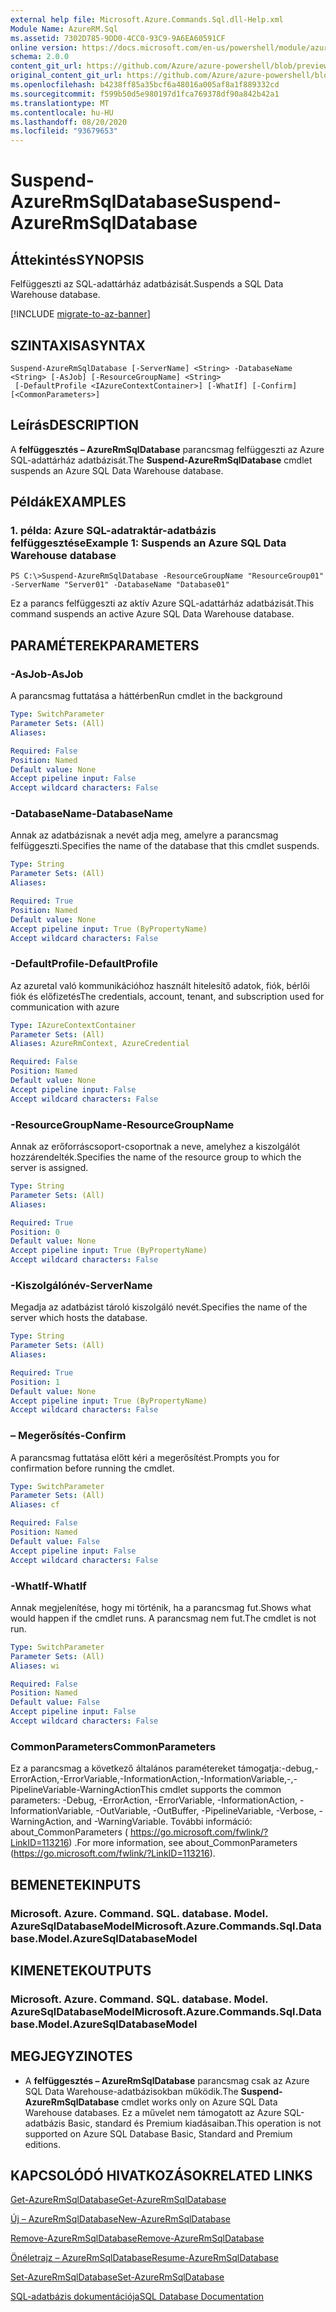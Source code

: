 ```yaml
---
external help file: Microsoft.Azure.Commands.Sql.dll-Help.xml
Module Name: AzureRM.Sql
ms.assetid: 7302D785-9DD0-4CC0-93C9-9A6EA60591CF
online version: https://docs.microsoft.com/en-us/powershell/module/azurerm.sql/suspend-azurermsqldatabase
schema: 2.0.0
content_git_url: https://github.com/Azure/azure-powershell/blob/preview/src/ResourceManager/Sql/Commands.Sql/help/Suspend-AzureRmSqlDatabase.md
original_content_git_url: https://github.com/Azure/azure-powershell/blob/preview/src/ResourceManager/Sql/Commands.Sql/help/Suspend-AzureRmSqlDatabase.md
ms.openlocfilehash: b4238ff85a35bcf6a48016a005af8a1f889332cd
ms.sourcegitcommit: f599b50d5e980197d1fca769378df90a842b42a1
ms.translationtype: MT
ms.contentlocale: hu-HU
ms.lasthandoff: 08/20/2020
ms.locfileid: "93679653"
---
```

# <span data-ttu-id="f5455-101">Suspend-AzureRmSqlDatabase</span><span class="sxs-lookup"><span data-stu-id="f5455-101">Suspend-AzureRmSqlDatabase</span></span>

## <span data-ttu-id="f5455-102">Áttekintés</span><span class="sxs-lookup"><span data-stu-id="f5455-102">SYNOPSIS</span></span>
<span data-ttu-id="f5455-103">Felfüggeszti az SQL-adattárház adatbázisát.</span><span class="sxs-lookup"><span data-stu-id="f5455-103">Suspends a SQL Data Warehouse database.</span></span>

[!INCLUDE [migrate-to-az-banner](../../includes/migrate-to-az-banner.md)]

## <span data-ttu-id="f5455-104">SZINTAXISA</span><span class="sxs-lookup"><span data-stu-id="f5455-104">SYNTAX</span></span>

```
Suspend-AzureRmSqlDatabase [-ServerName] <String> -DatabaseName <String> [-AsJob] [-ResourceGroupName] <String>
 [-DefaultProfile <IAzureContextContainer>] [-WhatIf] [-Confirm] [<CommonParameters>]
```

## <span data-ttu-id="f5455-105">Leírás</span><span class="sxs-lookup"><span data-stu-id="f5455-105">DESCRIPTION</span></span>
<span data-ttu-id="f5455-106">A **felfüggesztés – AzureRmSqlDatabase** parancsmag felfüggeszti az Azure SQL-adattárház adatbázisát.</span><span class="sxs-lookup"><span data-stu-id="f5455-106">The **Suspend-AzureRmSqlDatabase** cmdlet suspends an Azure SQL Data Warehouse database.</span></span>

## <span data-ttu-id="f5455-107">Példák</span><span class="sxs-lookup"><span data-stu-id="f5455-107">EXAMPLES</span></span>

### <span data-ttu-id="f5455-108">1. példa: Azure SQL-adatraktár-adatbázis felfüggesztése</span><span class="sxs-lookup"><span data-stu-id="f5455-108">Example 1: Suspends an Azure SQL Data Warehouse database</span></span>
```
PS C:\>Suspend-AzureRmSqlDatabase -ResourceGroupName "ResourceGroup01" -ServerName "Server01" -DatabaseName "Database01"
```

<span data-ttu-id="f5455-109">Ez a parancs felfüggeszti az aktív Azure SQL-adattárház adatbázisát.</span><span class="sxs-lookup"><span data-stu-id="f5455-109">This command suspends an active Azure SQL Data Warehouse database.</span></span>

## <span data-ttu-id="f5455-110">PARAMÉTEREK</span><span class="sxs-lookup"><span data-stu-id="f5455-110">PARAMETERS</span></span>

### <span data-ttu-id="f5455-111">-AsJob</span><span class="sxs-lookup"><span data-stu-id="f5455-111">-AsJob</span></span>
<span data-ttu-id="f5455-112">A parancsmag futtatása a háttérben</span><span class="sxs-lookup"><span data-stu-id="f5455-112">Run cmdlet in the background</span></span>
```yaml
Type: SwitchParameter
Parameter Sets: (All)
Aliases:

Required: False
Position: Named
Default value: None
Accept pipeline input: False
Accept wildcard characters: False
```

### <span data-ttu-id="f5455-113">-DatabaseName</span><span class="sxs-lookup"><span data-stu-id="f5455-113">-DatabaseName</span></span>
<span data-ttu-id="f5455-114">Annak az adatbázisnak a nevét adja meg, amelyre a parancsmag felfüggeszti.</span><span class="sxs-lookup"><span data-stu-id="f5455-114">Specifies the name of the database that this cmdlet suspends.</span></span>

```yaml
Type: String
Parameter Sets: (All)
Aliases:

Required: True
Position: Named
Default value: None
Accept pipeline input: True (ByPropertyName)
Accept wildcard characters: False
```

### <span data-ttu-id="f5455-115">-DefaultProfile</span><span class="sxs-lookup"><span data-stu-id="f5455-115">-DefaultProfile</span></span>
<span data-ttu-id="f5455-116">Az azuretal való kommunikációhoz használt hitelesítő adatok, fiók, bérlői fiók és előfizetés</span><span class="sxs-lookup"><span data-stu-id="f5455-116">The credentials, account, tenant, and subscription used for communication with azure</span></span>

```yaml
Type: IAzureContextContainer
Parameter Sets: (All)
Aliases: AzureRmContext, AzureCredential

Required: False
Position: Named
Default value: None
Accept pipeline input: False
Accept wildcard characters: False
```

### <span data-ttu-id="f5455-117">-ResourceGroupName</span><span class="sxs-lookup"><span data-stu-id="f5455-117">-ResourceGroupName</span></span>
<span data-ttu-id="f5455-118">Annak az erőforráscsoport-csoportnak a neve, amelyhez a kiszolgálót hozzárendelték.</span><span class="sxs-lookup"><span data-stu-id="f5455-118">Specifies the name of the resource group to which the server is assigned.</span></span>

```yaml
Type: String
Parameter Sets: (All)
Aliases:

Required: True
Position: 0
Default value: None
Accept pipeline input: True (ByPropertyName)
Accept wildcard characters: False
```

### <span data-ttu-id="f5455-119">-Kiszolgálónév</span><span class="sxs-lookup"><span data-stu-id="f5455-119">-ServerName</span></span>
<span data-ttu-id="f5455-120">Megadja az adatbázist tároló kiszolgáló nevét.</span><span class="sxs-lookup"><span data-stu-id="f5455-120">Specifies the name of the server which hosts the database.</span></span>

```yaml
Type: String
Parameter Sets: (All)
Aliases:

Required: True
Position: 1
Default value: None
Accept pipeline input: True (ByPropertyName)
Accept wildcard characters: False
```

### <span data-ttu-id="f5455-121">– Megerősítés</span><span class="sxs-lookup"><span data-stu-id="f5455-121">-Confirm</span></span>
<span data-ttu-id="f5455-122">A parancsmag futtatása előtt kéri a megerősítést.</span><span class="sxs-lookup"><span data-stu-id="f5455-122">Prompts you for confirmation before running the cmdlet.</span></span>

```yaml
Type: SwitchParameter
Parameter Sets: (All)
Aliases: cf

Required: False
Position: Named
Default value: False
Accept pipeline input: False
Accept wildcard characters: False
```

### <span data-ttu-id="f5455-123">-WhatIf</span><span class="sxs-lookup"><span data-stu-id="f5455-123">-WhatIf</span></span>
<span data-ttu-id="f5455-124">Annak megjelenítése, hogy mi történik, ha a parancsmag fut.</span><span class="sxs-lookup"><span data-stu-id="f5455-124">Shows what would happen if the cmdlet runs.</span></span>
<span data-ttu-id="f5455-125">A parancsmag nem fut.</span><span class="sxs-lookup"><span data-stu-id="f5455-125">The cmdlet is not run.</span></span>

```yaml
Type: SwitchParameter
Parameter Sets: (All)
Aliases: wi

Required: False
Position: Named
Default value: False
Accept pipeline input: False
Accept wildcard characters: False
```

### <span data-ttu-id="f5455-126">CommonParameters</span><span class="sxs-lookup"><span data-stu-id="f5455-126">CommonParameters</span></span>
<span data-ttu-id="f5455-127">Ez a parancsmag a következő általános paramétereket támogatja:-debug,-ErrorAction,-ErrorVariable,-InformationAction,-InformationVariable,-,-PipelineVariable-WarningAction</span><span class="sxs-lookup"><span data-stu-id="f5455-127">This cmdlet supports the common parameters: -Debug, -ErrorAction, -ErrorVariable, -InformationAction, -InformationVariable, -OutVariable, -OutBuffer, -PipelineVariable, -Verbose, -WarningAction, and -WarningVariable.</span></span> <span data-ttu-id="f5455-128">További információ: about_CommonParameters ( https://go.microsoft.com/fwlink/?LinkID=113216) .</span><span class="sxs-lookup"><span data-stu-id="f5455-128">For more information, see about_CommonParameters (https://go.microsoft.com/fwlink/?LinkID=113216).</span></span>

## <span data-ttu-id="f5455-129">BEMENETEK</span><span class="sxs-lookup"><span data-stu-id="f5455-129">INPUTS</span></span>

### <span data-ttu-id="f5455-130">Microsoft. Azure. Command. SQL. database. Model. AzureSqlDatabaseModel</span><span class="sxs-lookup"><span data-stu-id="f5455-130">Microsoft.Azure.Commands.Sql.Database.Model.AzureSqlDatabaseModel</span></span>

## <span data-ttu-id="f5455-131">KIMENETEK</span><span class="sxs-lookup"><span data-stu-id="f5455-131">OUTPUTS</span></span>

### <span data-ttu-id="f5455-132">Microsoft. Azure. Command. SQL. database. Model. AzureSqlDatabaseModel</span><span class="sxs-lookup"><span data-stu-id="f5455-132">Microsoft.Azure.Commands.Sql.Database.Model.AzureSqlDatabaseModel</span></span>

## <span data-ttu-id="f5455-133">MEGJEGYZI</span><span class="sxs-lookup"><span data-stu-id="f5455-133">NOTES</span></span>
* <span data-ttu-id="f5455-134">A **felfüggesztés – AzureRmSqlDatabase** parancsmag csak az Azure SQL Data Warehouse-adatbázisokban működik.</span><span class="sxs-lookup"><span data-stu-id="f5455-134">The **Suspend-AzureRmSqlDatabase** cmdlet works only on Azure SQL Data Warehouse databases.</span></span> <span data-ttu-id="f5455-135">Ez a művelet nem támogatott az Azure SQL-adatbázis Basic, standard és Premium kiadásaiban.</span><span class="sxs-lookup"><span data-stu-id="f5455-135">This operation is not supported on Azure SQL Database Basic, Standard and Premium editions.</span></span>

## <span data-ttu-id="f5455-136">KAPCSOLÓDÓ HIVATKOZÁSOK</span><span class="sxs-lookup"><span data-stu-id="f5455-136">RELATED LINKS</span></span>

[<span data-ttu-id="f5455-137">Get-AzureRmSqlDatabase</span><span class="sxs-lookup"><span data-stu-id="f5455-137">Get-AzureRmSqlDatabase</span></span>](./Get-AzureRmSqlDatabase.md)

[<span data-ttu-id="f5455-138">Új – AzureRmSqlDatabase</span><span class="sxs-lookup"><span data-stu-id="f5455-138">New-AzureRmSqlDatabase</span></span>](./New-AzureRmSqlDatabase.md)

[<span data-ttu-id="f5455-139">Remove-AzureRmSqlDatabase</span><span class="sxs-lookup"><span data-stu-id="f5455-139">Remove-AzureRmSqlDatabase</span></span>](./Remove-AzureRmSqlDatabase.md)

[<span data-ttu-id="f5455-140">Önéletrajz – AzureRmSqlDatabase</span><span class="sxs-lookup"><span data-stu-id="f5455-140">Resume-AzureRmSqlDatabase</span></span>](./Resume-AzureRmSqlDatabase.md)

[<span data-ttu-id="f5455-141">Set-AzureRmSqlDatabase</span><span class="sxs-lookup"><span data-stu-id="f5455-141">Set-AzureRmSqlDatabase</span></span>](./Set-AzureRmSqlDatabase.md)

[<span data-ttu-id="f5455-142">SQL-adatbázis dokumentációja</span><span class="sxs-lookup"><span data-stu-id="f5455-142">SQL Database Documentation</span></span>](https://docs.microsoft.com/azure/sql-database/)


